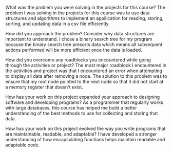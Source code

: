 What was the problem you were solving in the projects for this course?
The problem I was solving in the projects for this course was to use data structures and algorithms to implement an appilication for reading, storing, sorting, and updating data in a csv file efficiently.

How did you approach the problem? Consider why data structures are important to understand.
I chose a binary search tree for my program because the binary search tree presorts data which means all subsequent actions performed will be more efficient once the data is loaded.

How did you overcome any roadblocks you encountered while going through the activities or project?
The most major roadblock I encountered in the activities and project was that I encountered an error when attempting to display all data after removing a node.
The solution to this problem was to ensure that my root node pointed to the next node so that it did not start at a memory register that doesn't exist.

How has your work on this project expanded your approach to designing software and developing programs?
As a programmer that regularly works with large databases, this course has helped me build a better understanding of the best methods to use for collecting and storing that data.

How has your work on this project evolved the way you write programs that are maintainable, readable, and adaptable?
I have developed a stronger understanding of how encapsulating functions helps maintain readable and adaptable code.
